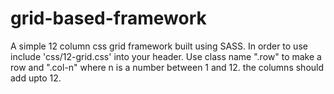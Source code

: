 # grid-based-framework
A simple 12 column css grid framework built using SASS. In order to use include 'css/12-grid.css' into your header. Use class name ".row" to make a row and ".col-n" where n is a number between 1 and 12. the columns should add upto 12.
